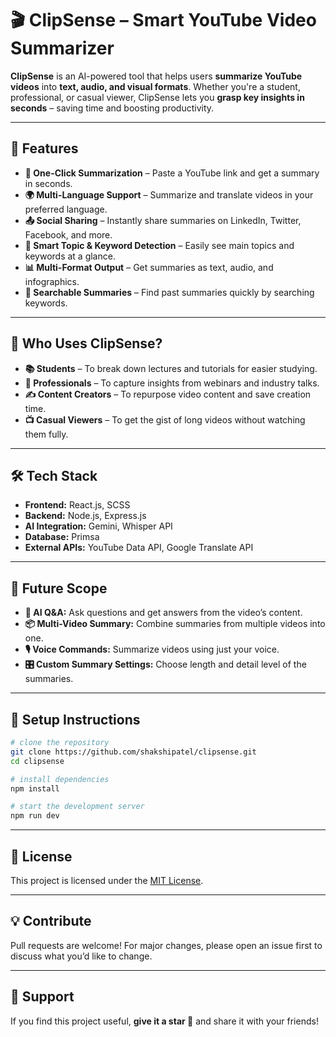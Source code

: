 # 🎬 ClipSense – Smart YouTube Video Summarizer

**ClipSense** is an AI-powered tool that helps users **summarize YouTube videos** into **text, audio, and visual formats**. Whether you're a student, professional, or casual viewer, ClipSense lets you **grasp key insights in seconds** – saving time and boosting productivity.

---

## 🚀 Features

- **🎯 One-Click Summarization** – Paste a YouTube link and get a summary in seconds.
- **🌍 Multi-Language Support** – Summarize and translate videos in your preferred language.
- **📤 Social Sharing** – Instantly share summaries on LinkedIn, Twitter, Facebook, and more.
- **🧠 Smart Topic & Keyword Detection** – Easily see main topics and keywords at a glance.
- **📊 Multi-Format Output** – Get summaries as text, audio, and infographics.
- **🔎 Searchable Summaries** – Find past summaries quickly by searching keywords.

---

## 👤 Who Uses ClipSense?

- **📚 Students** – To break down lectures and tutorials for easier studying.
- **💼 Professionals** – To capture insights from webinars and industry talks.
- **✍️ Content Creators** – To repurpose video content and save creation time.
- **📺 Casual Viewers** – To get the gist of long videos without watching them fully.

---

## 🛠️ Tech Stack

- **Frontend:** React.js, SCSS
- **Backend:** Node.js, Express.js  
- **AI Integration:** Gemini, Whisper API  
- **Database:** Primsa  
- **External APIs:** YouTube Data API, Google Translate API  

---

## 🔮 Future Scope

- **🧠 AI Q&A:** Ask questions and get answers from the video’s content.  
- **📦 Multi-Video Summary:** Combine summaries from multiple videos into one.  
- **🎙️ Voice Commands:** Summarize videos using just your voice.  
- **🎛️ Custom Summary Settings:** Choose length and detail level of the summaries.

---

## 📂 Setup Instructions

```bash
# clone the repository
git clone https://github.com/shakshipatel/clipsense.git
cd clipsense

# install dependencies
npm install

# start the development server
npm run dev
```

---

## 📄 License

This project is licensed under the [MIT License](LICENSE).

---

## 💡 Contribute

Pull requests are welcome! For major changes, please open an issue first to discuss what you’d like to change.

---

## 🙌 Support

If you find this project useful, **give it a star 🌟** and share it with your friends!
